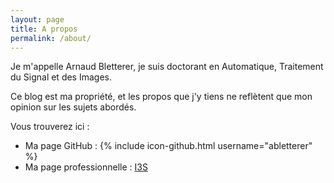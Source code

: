 ```yaml
---
layout: page
title: A propos
permalink: /about/
---
```

Je m'appelle Arnaud Bletterer, je suis doctorant en Automatique, Traitement du Signal et des Images.

Ce blog est ma propriété, et les propos que j'y tiens ne reflètent que mon opinion sur les sujets abordés.

Vous trouverez ici :

* Ma page GitHub : {% include icon-github.html username="abletterer" %}
* Ma page professionnelle : [I3S][i3s-blettere]


[i3s-blettere]: http://i3s.unice.fr/~blettere
